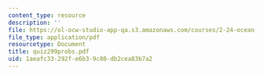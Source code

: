 ```yaml
---
content_type: resource
description: ''
file: https://ol-ocw-studio-app-qa.s3.amazonaws.com/courses/2-24-ocean-wave-interaction-with-ships-and-offshore-energy-systems-13-022-spring-2002/1aeafc33292fe6b39c80db2cea83b7a2_quiz299probs.pdf
file_type: application/pdf
resourcetype: Document
title: quiz299probs.pdf
uid: 1aeafc33-292f-e6b3-9c80-db2cea83b7a2
---
```

